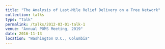 ```yaml
---
title: "The Analysis of Last-Mile Relief Delivery on a Tree Network"
collection: talks
type: "Talk"
permalink: /talks/2012-03-01-talk-1
venue: "Annual POMS Meeting, 2019"
date: 2016-11-13
location: "Washington D.C., Columbia"
---
```



